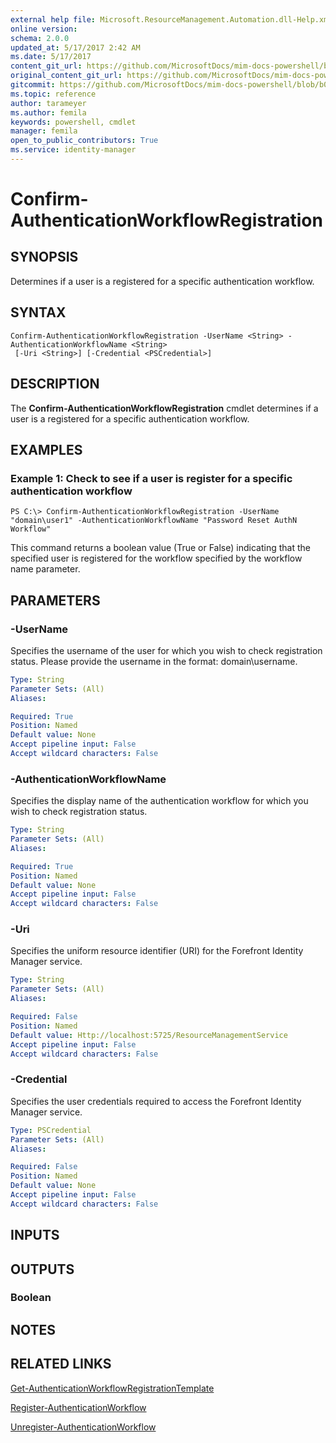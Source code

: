 ```yaml
---
external help file: Microsoft.ResourceManagement.Automation.dll-Help.xml
online version: 
schema: 2.0.0
updated_at: 5/17/2017 2:42 AM
ms.date: 5/17/2017
content_git_url: https://github.com/MicrosoftDocs/mim-docs-powershell/blob/master/mim-cmdlets/FIMAutomation/vlatest/Confirm-AuthenticationWorkflowRegistration.md
original_content_git_url: https://github.com/MicrosoftDocs/mim-docs-powershell/blob/master/mim-cmdlets/FIMAutomation/vlatest/Confirm-AuthenticationWorkflowRegistration.md
gitcommit: https://github.com/MicrosoftDocs/mim-docs-powershell/blob/b087c1fa22e293ca887d71e98791a50333e0c2ab/mim-cmdlets/FIMAutomation/vlatest/Confirm-AuthenticationWorkflowRegistration.md
ms.topic: reference
author: tarameyer
ms.author: femila
keywords: powershell, cmdlet
manager: femila
open_to_public_contributors: True
ms.service: identity-manager
---
```


# Confirm-AuthenticationWorkflowRegistration

## SYNOPSIS
Determines if a user is a registered for a specific authentication workflow.

## SYNTAX

```
Confirm-AuthenticationWorkflowRegistration -UserName <String> -AuthenticationWorkflowName <String>
 [-Uri <String>] [-Credential <PSCredential>]
```

## DESCRIPTION
The **Confirm-AuthenticationWorkflowRegistration** cmdlet determines if a user is a registered for a specific authentication workflow.

## EXAMPLES

### Example 1: Check to see if a user is register for a specific authentication workflow
```
PS C:\> Confirm-AuthenticationWorkflowRegistration -UserName "domain\user1" -AuthenticationWorkflowName "Password Reset AuthN Workflow"
```

This command returns a boolean value (True or False) indicating that the specified user is registered for the workflow specified by the workflow name parameter.

## PARAMETERS

### -UserName
Specifies the username of the user for which you wish to check registration status. 
Please provide the username in the format: domain\username.

```yaml
Type: String
Parameter Sets: (All)
Aliases: 

Required: True
Position: Named
Default value: None
Accept pipeline input: False
Accept wildcard characters: False
```

### -AuthenticationWorkflowName
Specifies the display name of the authentication workflow for which you wish to check registration status.

```yaml
Type: String
Parameter Sets: (All)
Aliases: 

Required: True
Position: Named
Default value: None
Accept pipeline input: False
Accept wildcard characters: False
```

### -Uri
Specifies the uniform resource identifier (URI) for the Forefront Identity Manager service.

```yaml
Type: String
Parameter Sets: (All)
Aliases: 

Required: False
Position: Named
Default value: Http://localhost:5725/ResourceManagementService
Accept pipeline input: False
Accept wildcard characters: False
```

### -Credential
Specifies the user credentials required to access the Forefront Identity Manager service.

```yaml
Type: PSCredential
Parameter Sets: (All)
Aliases: 

Required: False
Position: Named
Default value: None
Accept pipeline input: False
Accept wildcard characters: False
```

## INPUTS

## OUTPUTS

### Boolean

## NOTES

## RELATED LINKS

[Get-AuthenticationWorkflowRegistrationTemplate](xref:FIMAutomation/vlatest/Get-AuthenticationWorkflowRegistrationTemplate.md)

[Register-AuthenticationWorkflow](xref:FIMAutomation/vlatest/Register-AuthenticationWorkflow.md)

[Unregister-AuthenticationWorkflow](xref:FIMAutomation/vlatest/Unregister-AuthenticationWorkflow.md)
